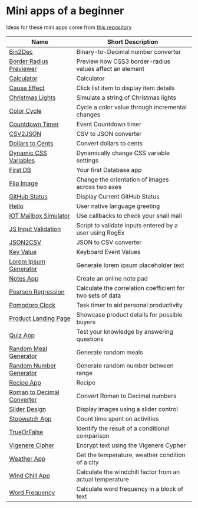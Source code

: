 # Mini apps of a beginner

Ideas for these mini apps come from [this repository](https://github.com/florinpop17/app-ideas/tree/master/Projects/1-Beginner)

| Name                                                                                              | Short Description                                          |
| ------------------------------------------------------------------------------------------------- | ---------------------------------------------------------- |
| [Bin2Dec](./src/pages/Bin2Dec/Bin2Dec.md)                                                         | Binary-to-Decimal number converter                         |
| [Border Radius Previewer](./src/pages/BorderRadiusPreviewer/BorderRadiusPreviewer.md)             | Preview how CSS3 border-radius values affect an element    |
| [Calculator](./src/pages/Calculator/Calculator.md)                                                | Calculator                                                 |
| [Cause Effect](./src/pages/CauseEffect/CauseEffect.md)                                            | Click list item to display item details                    |
| [Christmas Lights](./src/pages/ChristmasLights/ChristmasLights.md)                                | Simulate a string of Christmas lights                      |
| [Color Cycle](./src/pages/ColorCycle/ColorCycle.md)                                               | Cycle a color value through incremental changes            |
| [Countdown Timer](./src/pages/CountdownTimer/CountdownTimer.md)                                   | Event Countdown timer                                      |
| [CSV2JSON](./src/pages/CSV2JSON/CSV2JSON.md)                                                      | CSV to JSON converter                                      |
| [Dollars to Cents](./src/pages/DollarsToCents/DollarsToCents.md)                                  | Convert dollars to cents                                   |
| [Dynamic CSS Variables](./src/pages/DynamicCSSVar/DynamicCSSVar.md)                               | Dynamically change CSS variable settings                   |
| [First DB](./src/pages/FirstDB/FirstDB.md)                                                        | Your first Database app                                    |
| [Flip Image](./src/pages/FlipImage/FlipImage.md)                                                  | Change the orientation of images across two axes           |
| [GitHub Status](./src/pages/GitHubStatus/GitHubStatus.md)                                         | Display Current GitHub Status                              |
| [Hello](./src/pages/Hello/Hello.md)                                                               | User native language greeting                              |
| [IOT Mailbox Simulator](./src/pages/IOTMailbox/IOTMailbox.md)                                     | Use callbacks to check your snail mail                     |
| [JS Input Validation](./src/pages/JavascriptValidationWithRegex/JavascriptValidationWithRegex.md) | Script to validate inputs entered by a user using RegEx    |
| [JSON2CSV](./src/pages/JSON2CSV/JSON2CSV.md)                                                      | JSON to CSV converter                                      |
| [Key Value](./src/pages/KeyValue/KeyValue.md)                                                     | Keyboard Event Values                                      |
| [Lorem Ipsum Generator](./src/pages/LoremIpsumGenerator/LoremIpsumGenerator.md)                   | Generate lorem ipsum placeholder text                      |
| [Notes App](./src/pages/NotesApp/NotesApp.md)                                                     | Create an online note pad                                  |
| [Pearson Regression](./src/pages/PearsonRegression/PearsonRegression.md)                          | Calculate the correlation coefficient for two sets of data |
| [Pomodoro Clock](./src/pages/PomodoroClock/PomodoroClock.md)                                      | Task timer to aid personal productivity                    |
| [Product Landing Page](./src/pages/ProductLandingPage/ProductLandingPage.md)                      | Showcase product details for possible buyers               |
| [Quiz App](./src/pages/QuizApp/QuizApp.md)                                                        | Test your knowledge by answering questions                 |
| [Random Meal Generator](./src/pages/RandomMealGenerator/RandomMealGenerator.md)                   | Generate random meals                                      |
| [Random Number Generator](./src/pages/RandomNumberGenerator/RandomNumberGenerator.md)             | Generate random number between range                       |
| [Recipe App](./src/pages/RecipeApp/RecipeApp.md)                                                  | Recipe                                                     |
| [Roman to Decimal Converter](./src/pages/Roman2DecimalConverter/Roman2DecimalConverter.md)        | Convert Roman to Decimal numbers                           |
| [Slider Design](./src/pages/SliderDesign/SliderDesign.md)                                         | Display images using a slider control                      |
| [Stopwatch App](./src/pages/StopwatchApp/StopwatchApp.md)                                         | Count time spent on activities                             |
| [TrueOrFalse](./src/pages/TrueOrFalse/TrueOrFalse.md)                                             | Identify the result of a conditional comparison            |
| [Vigenere Cipher](./src/pages/VigenereCipher/VigenereCipher.md)                                   | Encrypt text using the Vigenere Cypher                     |
| [Weather App](./src/pages/WeatherApp/WeatherApp.md)                                               | Get the temperature, weather condition of a city           |
| [Wind Chill App](./src/pages/WindchillApp/WindchillApp.md)                                        | Calculate the windchill factor from an actual temperature  |
| [Word Frequency](./src/pages/WordFrequency/WordFrequency.md)                                      | Calculate word frequency in a block of text                |
